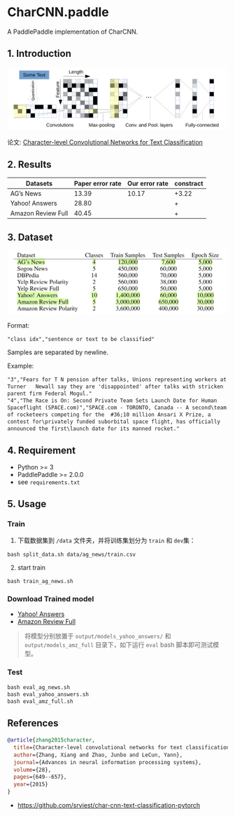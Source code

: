 # CharCNN.paddle
A PaddlePaddle implementation of CharCNN.

## 1. Introduction

![](images/model.png)

论文: [Character-level Convolutional Networks for Text Classification](https://arxiv.org/pdf/1509.01626v3.pdf)

## 2. Results

|  Datasets          | Paper error rate| Our error rate  | constract |
|--------------------|-----------------|-----------------|-------|
| AG’s News          | 13.39           | 10.17           | +3.22 |
| Yahoo! Answers     | 28.80           |                 | +     |
| Amazon Review Full | 40.45           |                 | +     |

## 3. Dataset

![](images/datasets.png)

Format:
```
"class idx","sentence or text to be classified"  
```

Samples are separated by newline.

Example:
```shell
"3","Fears for T N pension after talks, Unions representing workers at Turner   Newall say they are 'disappointed' after talks with stricken parent firm Federal Mogul."
"4","The Race is On: Second Private Team Sets Launch Date for Human Spaceflight (SPACE.com)","SPACE.com - TORONTO, Canada -- A second\team of rocketeers competing for the  #36;10 million Ansari X Prize, a contest for\privately funded suborbital space flight, has officially announced the first\launch date for its manned rocket."
```

## 4. Requirement

- Python >= 3
- PaddlePaddle >= 2.0.0
- see `requirements.txt`

## 5. Usage

### Train
1. 下载数据集到 `/data` 文件夹，并将训练集划分为 `train` 和 `dev`集：
```shell
bash split_data.sh data/ag_news/train.csv
```

2. start train
```shell
bash train_ag_news.sh
```

### Download Trained model

- [Yahoo! Answers]()
- [Amazon Review Full]()

> 将模型分别放置于 `output/models_yahoo_answers/` 和 `output/models_amz_full` 目录下，如下运行 `eval` bash 脚本即可测试模型。

### Test
```shell
bash eval_ag_news.sh
bash eval_yahoo_answers.sh
bash eval_amz_full.sh
```

[comment]: <> (## 六、代码结构与详细说明)

[comment]: <> (需要用一小节描述整个项目的代码结构，用一小节描述项目的参数说明，之后各个小节详细的描述每个功能的使用说明；)

[comment]: <> (## 七、模型信息)

[comment]: <> (以表格的信息，给出模型相关的信息)

## References
```bibtex
@article{zhang2015character,
  title={Character-level convolutional networks for text classification},
  author={Zhang, Xiang and Zhao, Junbo and LeCun, Yann},
  journal={Advances in neural information processing systems},
  volume={28},
  pages={649--657},
  year={2015}
}
```

- https://github.com/srviest/char-cnn-text-classification-pytorch
